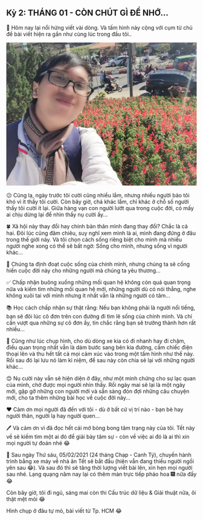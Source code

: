 ## Kỳ 2: THÁNG 01 - CÒN CHÚT GÌ ĐỂ NHỚ...

📆 Hôm nay lại nổi hứng viết vài dòng. Và tấm hình này cộng với cụm từ chủ đề bài viết hiện ra gần như cùng lúc trong đầu tôi..

![Spring Stories](../img/SpringStories2.jpg)

😕 Cũng lạ, ngày trước tôi cười cũng nhiều lắm, nhưng nhiều người bảo tôi khó vì ít thấy tôi cười. Còn bây giờ, chả khác lắm, chỉ khác ở chỗ số người thấy tôi cười ít lại. Giữa hàng vạn con người lướt qua trong cuộc đời, có mấy ai chịu dừng lại để nhìn thấy nụ cười ấy...

🍀 Xã hội này thay đổi hay chính bản thân mình đang thay đổi? Chắc là cả hai. Đôi lúc cũng đăm chiêu, suy nghĩ xem mình là ai, mình đang đứng ở đâu trong thế giới này. Và tôi chọn cách sống riêng biệt cho mình mà nhiều người nghe xong có thể sẽ bất ngờ: Sống cho mình, nhưng sống vì người khác...

🏡 Chúng ta định đoạt cuộc sống của chính mình, nhưng chúng ta sẽ cống hiến cuộc đời này cho những người mà chúng ta yêu thương...

✅ Chấp nhận buông xuống những mối quan hệ không còn quá quan trọng nữa và kiếm tìm những mối quan hệ mới, những người dù có nói thẳng, nghe không xuôi tai với mình nhưng ít nhất vẫn là những người có tâm...

📚 Học cách chấp nhận sự thật rằng: Nếu bạn không phải là người nổi tiếng, bạn sẽ đôi lúc cô đơn trên con đường đi tìm lẽ sống của chính mình. Và chỉ cần vượt qua những sự cô đơn ấy, tin chắc rằng bạn sẽ trưởng thành hơn rất nhiều...

📸 Cũng như lúc chụp hình, cho dù dòng xe kia có đi nhanh hay đi chậm, điều quan trọng nhất vẫn là dám bước sang bên kia đường, cầm chiếc điện thoại lên và thu hết tất cả mọi cảm xúc vào trong một tấm hình như thế này. Rồi sau đó lại lưu nó làm kỉ niệm, để sau này còn chia sẻ lại với những người khác...

😊 Nụ cười này vẫn sẽ hiện diện ở đây, như một minh chứng cho sự lạc quan của mình, chờ được mọi người nhìn thấy. Rồi ngày mai sẽ lại là một ngày mới, gặp gỡ những con người mới và sẵn sàng đón đợi những câu chuyện mới, cho ta thêm những bài học về cuộc đời này...

❤️ Cảm ơn mọi người đã đến với tôi - dù ở bất cứ vị trí nào - bạn bè hay người thân, người lạ hay người quen...

🖊 Và cảm ơn vì đã đọc hết cái mớ bòng bong tâm trạng này của tôi. Tết này về sẽ kiếm tìm một ai đó để giải bày tâm sự - còn về việc ai đó là ai thì xin mọi người tự đoán nhé 😂

🛵 Sau ngày Thứ sáu, 05/02/2021 (24 tháng Chạp - Canh Tý), chuyến hành trình bằng xe máy về nhà ăn Tết sẽ bắt đầu (hiện vẫn đang thiếu người ngồi yên sau 😂). Và sau đó thì sẽ tăng thời lượng viết bài lên, xin hẹn mọi người sau nhé. Lạng quạng năm nay lại có thêm màn trực tiếp pháo hoa 🎆 nữa đấy 😂

Còn bây giờ, tôi đi ngủ, sáng mai còn thi Cấu trúc dữ liệu & Giải thuật nữa, ôi thật mệt mỏi 😂

Hình chụp ở đâu tự mò, bài viết từ Tp. HCM 😂
